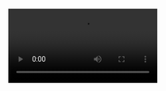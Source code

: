 


<video class="jw-video jw-reset" tabindex="-1" disableremoteplayback="" webkit-playsinline="" playsinline="" src="blob:https://mcloud.vvid30c.site/39a18001-3ada-41c6-b9bb-93f10f4796b6"></video>
